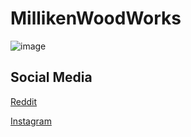 # MillikenWoodWorks

![image](https://user-images.githubusercontent.com/104687767/167320369-04f10ad1-a8d4-4a71-901c-9c9da7945f15.png)

## Social Media 

[Reddit](https://www.reddit.com/r/MillikenWoodWorks/)

[Instagram](https://www.instagram.com/deg999_mmw/)

